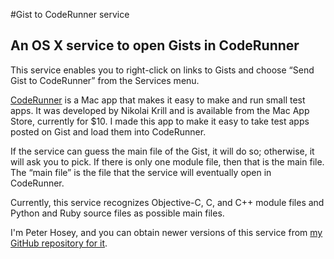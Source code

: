 #Gist to CodeRunner service
## An OS X service to open Gists in CodeRunner

This service enables you to right-click on links to Gists and choose “Send Gist to CodeRunner” from the Services menu.

[CodeRunner](https://itunes.apple.com/us/app/coderunner/id433335799) is a Mac app that makes it easy to make and run small test apps. It was developed by Nikolai Krill and is available from the Mac App Store, currently for $10. I made this app to make it easy to take test apps posted on Gist and load them into CodeRunner.

If the service can guess the main file of the Gist, it will do so; otherwise, it will ask you to pick. If there is only one module file, then that is the main file. The “main file” is the file that the service will eventually open in CodeRunner.

Currently, this service recognizes Objective-C, C, and C++ module files and Python and Ruby source files as possible main files.

I'm Peter Hosey, and you can obtain newer versions of this service from [my GitHub repository for it](https://github.com/boredzo/Gist-to-CodeRunner/).
